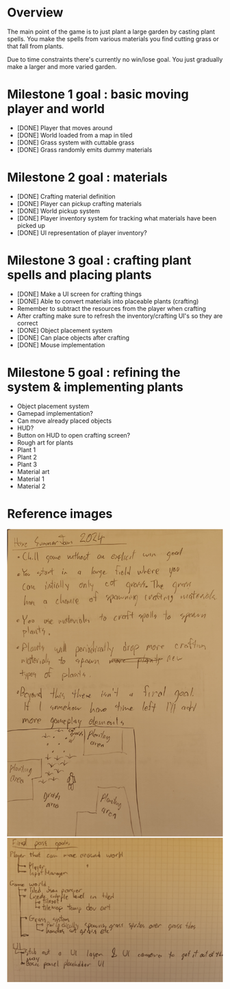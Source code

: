 # Overview

The main point of the game is to just plant a large garden by casting plant spells. You make the spells from various materials you find cutting grass or that fall from plants.

Due to time constraints there's currently no win/lose goal. You just gradually make a larger and more varied garden.

# Milestone 1 goal : basic moving player and world

- [DONE] Player that moves around
- [DONE] World loaded from a map in tiled
- [DONE] Grass system with cuttable grass
 - [DONE] Grass randomly emits dummy materials

# Milestone 2 goal : materials

- [DONE] Crafting material definition
- [DONE] Player can pickup crafting materials
 - [DONE] World pickup system
 - [DONE] Player inventory system for tracking what materials have been picked up
  - [DONE] UI representation of player inventory?

# Milestone 3 goal : crafting plant spells and placing plants

- [DONE] Make a UI screen for crafting things
- [DONE] Able to convert materials into placeable plants (crafting)
 - Remember to subtract the resources from the player when crafting
  - After crafting make sure to refresh the inventory/crafting UI's so they are correct
- [DONE] Object placement system
 - [DONE] Can place objects after crafting
 - [DONE] Mouse implementation

# Milestone 5 goal : refining the system & implementing plants

- Object placement system
 - Gamepad implementation?
 - Can move already placed objects
- HUD?
 - Button on HUD to open crafting screen?
- Rough art for plants
 - Plant 1
 - Plant 2
 - Plant 3
- Material art
 - Material 1
 - Material 2

 # Reference images

![images/IMG_20240610_160610.jpg](images/IMG_20240610_160626.jpg)
![images/IMG_20240610_160610.jpg](images/IMG_20240610_160610.jpg)

